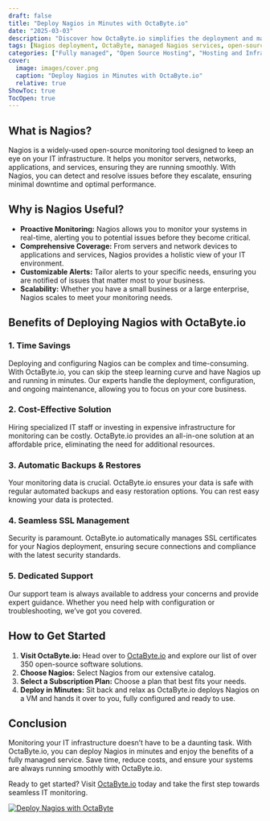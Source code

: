 ```yaml
---
draft: false
title: "Deploy Nagios in Minutes with OctaByte.io"
date: "2025-03-03"
description: "Discover how OctaByte.io simplifies the deployment and management of Nagios, a powerful open-source monitoring tool. Save time, reduce costs, and ensure seamless monitoring with OctaByte's fully managed services."
tags: [Nagios deployment, OctaByte, managed Nagios services, open-source monitoring, IT infrastructure monitoring, automated backups, SSL management, cost-effective IT solutions]
categories: ["Fully managed", "Open Source Hosting", "Hosting and Infrastructure", "Monitoring", "Infrastructure", "Nagios"]
cover:
  image: images/cover.png
  caption: "Deploy Nagios in Minutes with OctaByte.io"
  relative: true
ShowToc: true
TocOpen: true
---
```



## What is Nagios?

Nagios is a widely-used open-source monitoring tool designed to keep an eye on your IT infrastructure. It helps you monitor servers, networks, applications, and services, ensuring they are running smoothly. With Nagios, you can detect and resolve issues before they escalate, ensuring minimal downtime and optimal performance.

## Why is Nagios Useful?

- **Proactive Monitoring:** Nagios allows you to monitor your systems in real-time, alerting you to potential issues before they become critical.
- **Comprehensive Coverage:** From servers and network devices to applications and services, Nagios provides a holistic view of your IT environment.
- **Customizable Alerts:** Tailor alerts to your specific needs, ensuring you are notified of issues that matter most to your business.
- **Scalability:** Whether you have a small business or a large enterprise, Nagios scales to meet your monitoring needs.

## Benefits of Deploying Nagios with OctaByte.io

### 1. **Time Savings**
Deploying and configuring Nagios can be complex and time-consuming. With OctaByte.io, you can skip the steep learning curve and have Nagios up and running in minutes. Our experts handle the deployment, configuration, and ongoing maintenance, allowing you to focus on your core business.

### 2. **Cost-Effective Solution**
Hiring specialized IT staff or investing in expensive infrastructure for monitoring can be costly. OctaByte.io provides an all-in-one solution at an affordable price, eliminating the need for additional resources.

### 3. **Automatic Backups & Restores**
Your monitoring data is crucial. OctaByte.io ensures your data is safe with regular automated backups and easy restoration options. You can rest easy knowing your data is protected.

### 4. **Seamless SSL Management**
Security is paramount. OctaByte.io automatically manages SSL certificates for your Nagios deployment, ensuring secure connections and compliance with the latest security standards.

### 5. **Dedicated Support**
Our support team is always available to address your concerns and provide expert guidance. Whether you need help with configuration or troubleshooting, we’ve got you covered.

## How to Get Started

1. **Visit OctaByte.io:** Head over to [OctaByte.io](https://octabyte.io) and explore our list of over 350 open-source software solutions.
2. **Choose Nagios:** Select Nagios from our extensive catalog.
3. **Select a Subscription Plan:** Choose a plan that best fits your needs.
4. **Deploy in Minutes:** Sit back and relax as OctaByte.io deploys Nagios on a VM and hands it over to you, fully configured and ready to use.

## Conclusion

Monitoring your IT infrastructure doesn’t have to be a daunting task. With OctaByte.io, you can deploy Nagios in minutes and enjoy the benefits of a fully managed service. Save time, reduce costs, and ensure your systems are always running smoothly with OctaByte.io.

Ready to get started? Visit [OctaByte.io](https://octabyte.io) today and take the first step towards seamless IT monitoring.

[![Deploy Nagios with OctaByte](/images/deploy-on-octabyte.png)](https://octabyte.io/fully-managed-open-source-services/hosting-and-infrastructure/monitoring/nagios)